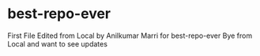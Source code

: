 # best-repo-ever
First File Edited from Local by Anilkumar Marri for best-repo-ever
Bye from Local and want to see updates